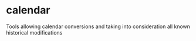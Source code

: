 # calendar
Tools allowing calendar conversions and taking into consideration all known historical modifications
